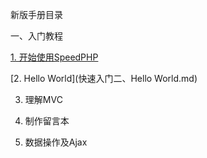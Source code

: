 新版手册目录

一、入门教程

[1. 开始使用SpeedPHP](快速入门一、开始使用SpeedPHP.md)

[2. Hello World](快速入门二、Hello World.md)

3. 理解MVC

4. 制作留言本

5. 数据操作及Ajax
